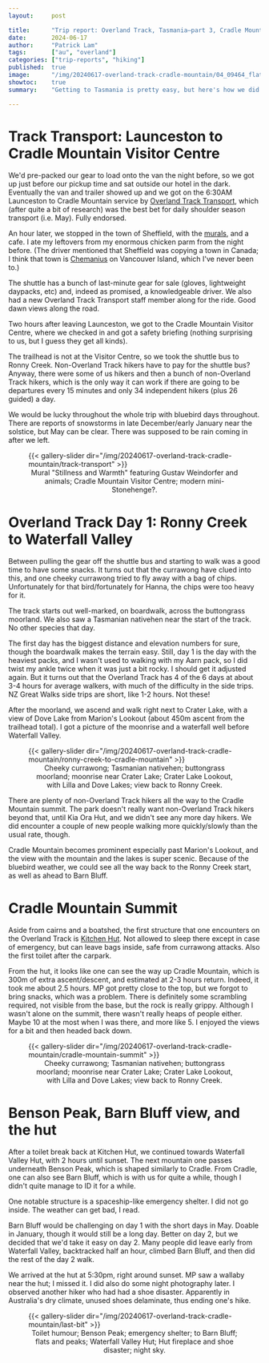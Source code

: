 ```yaml
---
layout:     post

title:      "Trip report: Overland Track, Tasmania—part 3, Cradle Mountain"
date:       2024-06-17
author:     "Patrick Lam"
tags:       ["au", "overland"]
categories: ["trip-reports", "hiking"]
published:  true
image:      "/img/20240617-overland-track-cradle-mountain/04_09464_flats_and_peaks.avif"
showtoc:    true
summary:    "Getting to Tasmania is pretty easy, but here's how we did it."

---
```


<style>
.post-heading h1  { color: white; text-shadow: 2px 2px 2px grey; }
.meta { color: white; }
</style>

# Track Transport: Launceston to Cradle Mountain Visitor Centre

We'd pre-packed our gear to load onto the van the night before, so we got up
just before our pickup time and sat outside our hotel in the
dark. Eventually the van and trailer showed up and we got on the 6:30AM
Launceston to Cradle Mountain service by [Overland Track
Transport](https://www.overlandtracktransport.com.au/), which (after quite a bit of research) was the
best bet for daily shoulder season transport (i.e. May). Fully endorsed.

An hour later, we stopped in the town of Sheffield, with the
[murals](https://www.sheffieldtasmania.com.au/sheffield-mural-tour),
and a cafe. I ate my leftovers from my enormous chicken parm from the
night before. (The driver mentioned that Sheffield was copying a town
in Canada; I think that town is
[Chemanius](https://explorerrvclub.com/blog/the-charming-little-town-of-chemainus-canadas-mural-capital/)
on Vancouver Island,
which I've never been to.)

The shuttle has a bunch of last-minute gear for sale (gloves, lightweight daypacks, etc) and, indeed as
promised, a knowledgeable driver. We also had a new Overland Track
Transport staff member along for the ride. Good dawn views along the
road.

Two hours after leaving Launceston, we got to the Cradle Mountain Visitor Centre,
where we checked in and got a safety briefing (nothing surprising to us, but
I guess they get all kinds).

The trailhead is not at the Visitor Centre, so we took the shuttle bus
to Ronny Creek.  Non-Overland Track hikers have to pay for the shuttle
bus? Anyway, there were some of us hikers and then a bunch of
non-Overland Track hikers, which is the only way it can work if there
are going to be departures every 15 minutes and only 34 independent
hikers (plus 26 guided) a day.

We would be lucky throughout the whole trip with bluebird days throughout. There are reports
of snowstorms in late December/early January near the solstice, but May can be clear.
There was supposed to be rain coming in after we left.

<figure>
{{< gallery-slider dir="/img/20240617-overland-track-cradle-mountain/track-transport" >}}
<figcaption style="text-align:center">Mural "Stillness and Warmth" featuring Gustav Weindorfer and animals; Cradle Mountain Visitor Centre; modern mini-Stonehenge?.</figcaption>
</figure>

# Overland Track Day 1: Ronny Creek to Waterfall Valley

Between pulling the gear off the shuttle bus and starting to walk was a good time to have some snacks.
It turns out that the currawong have clued into this, and one cheeky currawong tried to fly away with a
bag of chips. Unfortunately for that bird/fortunately for Hanna, the chips were too heavy for it.

The track starts out well-marked, on boardwalk, across the buttongrass moorland. We also saw a Tasmanian
nativehen near the start of the track. No other species that day.

The first day has the biggest distance and elevation numbers for sure,
though the boardwalk makes the terrain easy. Still, day 1 is the day with
the heaviest packs, and I wasn't used to walking with my Aarn pack, so
I did twist my ankle twice when it was just a bit rocky. I should get it adjusted again.
But it turns out that the Overland
Track has 4 of the 6 days at about 3-4 hours for average walkers, with
much of the difficulty in the side trips. NZ Great Walks side trips
are short, like 1-2 hours. Not these!

After the moorland, we ascend and walk right next to Crater Lake, with
a view of Dove Lake from Marion's Lookout (about 450m ascent from the
trailhead total). I got a picture of the moonrise and a waterfall
well before Waterfall Valley.

<figure>
{{< gallery-slider dir="/img/20240617-overland-track-cradle-mountain/ronny-creek-to-cradle-mountain" >}}
<figcaption style="text-align:center">Cheeky currawong; Tasmanian nativehen; buttongrass moorland; moonrise near Crater Lake; Crater Lake Lookout, with Lilla and Dove Lakes; view back to Ronny Creek.</figcaption>
</figure>

There are plenty of non-Overland Track hikers all the way to the Cradle Mountain
summit. The park doesn't really want non-Overland Track hikers beyond that, until
Kia Ora Hut, and we didn't see any more day hikers. We did encounter a couple of
new people walking more quickly/slowly than the usual rate, though.

Cradle Mountain becomes prominent especially past Marion's Lookout, and the view
with the mountain and the lakes is super scenic. Because of the bluebird weather,
we could see all the way back to the Ronny Creek start, as well as ahead to Barn Bluff.

# Cradle Mountain Summit

Aside from cairns and a boatshed, the first structure that one encounters on the Overland Track
is [Kitchen Hut](https://www.mountainhuts.com.au/kitchen-hut/). Not allowed to sleep there except
in case of emergency, but can leave bags inside, safe from currawong attacks. Also the first toilet
after the carpark.

From the hut, it looks like one can see the way up Cradle Mountain,
which is 300m of extra ascent/descent, and estimated at 2-3 hours
return. Indeed, it took me about 2.5 hours. MP got pretty close to the
top, but we forgot to bring snacks, which was a problem. There is
definitely some scrambling required, not visible from the base, but
the rock is really grippy. Although I wasn't alone on the summit,
there wasn't really heaps of people either. Maybe 10 at the most when
I was there, and more like 5. I enjoyed the views for a bit and then headed back down.

<figure>
{{< gallery-slider dir="/img/20240617-overland-track-cradle-mountain/cradle-mountain-summit" >}}
<figcaption style="text-align:center">Cheeky currawong; Tasmanian nativehen; buttongrass moorland; moonrise near Crater Lake; Crater Lake Lookout, with Lilla and Dove Lakes; view back to Ronny Creek.</figcaption>
</figure>

# Benson Peak, Barn Bluff view, and the hut

After a toilet break back at Kitchen Hut, we continued towards
Waterfall Valley Hut, with 2 hours until sunset.  The next mountain
one passes underneath Benson Peak, which is shaped similarly to
Cradle. From Cradle, one can also see Barn Bluff, which is with us for
quite a while, though I didn't quite manage to ID it for a while.

One notable structure is a spaceship-like emergency shelter. I did not
go inside.  The weather can get bad, I read.

Barn Bluff would be challenging on day 1 with the short days in May.
Doable in January, though it would still be a long day. Better on day 2, but
we decided that we'd take it easy on day 2. Many people did leave early
from Waterfall Valley, backtracked half an hour, climbed Barn Bluff, and then
did the rest of the day 2 walk.

We arrived at the hut at 5:30pm, right around sunset. MP saw a wallaby near the hut;
I missed it. I did also do some night photography later. I observed another hiker who
had had a shoe disaster. Apparently in Australia's dry climate, unused shoes delaminate,
thus ending one's hike.

<figure>
{{< gallery-slider dir="/img/20240617-overland-track-cradle-mountain/last-bit" >}}
<figcaption style="text-align:center">Toilet humour; Benson Peak; emergency shelter; to Barn Bluff; flats and peaks; Waterfall Valley Hut; Hut fireplace and shoe disaster; night sky.</figcaption>
</figure>
